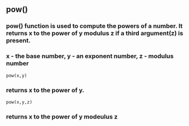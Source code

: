 ## pow()

### pow() function is used to compute the powers of a number. It returns x to the power of y modulus z if a third argument(z) is present.

### x - the base number, y - an exponent number, z - modulus number

```
pow(x,y)
```

### returns x to the power of y.

```
pow(x,y,z)
```

### returns x to the power of y modeulus z
